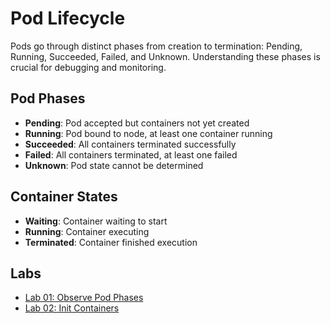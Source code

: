 # Pod Lifecycle

Pods go through distinct phases from creation to termination: Pending, Running, Succeeded, Failed, and Unknown. Understanding these phases is crucial for debugging and monitoring.

## Pod Phases

- **Pending**: Pod accepted but containers not yet created
- **Running**: Pod bound to node, at least one container running
- **Succeeded**: All containers terminated successfully
- **Failed**: All containers terminated, at least one failed
- **Unknown**: Pod state cannot be determined

## Container States

- **Waiting**: Container waiting to start
- **Running**: Container executing
- **Terminated**: Container finished execution

## Labs

- [Lab 01: Observe Pod Phases](labs/lab-01.md)
- [Lab 02: Init Containers](labs/lab-02.md)
